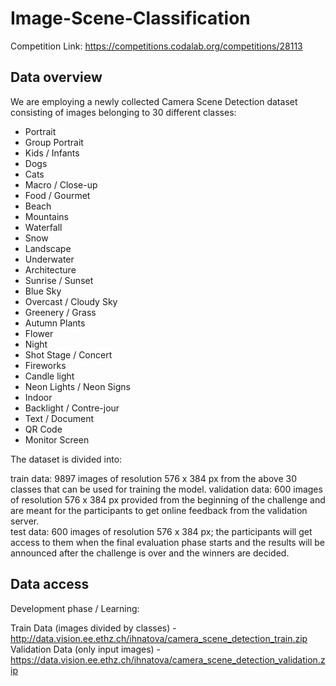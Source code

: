 # Image-Scene-Classification

Competition Link: https://competitions.codalab.org/competitions/28113

## Data overview
We are employing a newly collected Camera Scene Detection dataset consisting of images belonging to 30 different classes:

* Portrait 
* Group Portrait 
* Kids / Infants 
* Dogs 
* Cats 
* Macro / Close-up 
* Food / Gourmet 
* Beach 
* Mountains 
* Waterfall 
* Snow 
* Landscape 
* Underwater 
* Architecture 
* Sunrise / Sunset 
* Blue Sky
* Overcast / Cloudy Sky 
* Greenery / Grass 
* Autumn Plants 
* Flower 
* Night 
* Shot Stage / Concert 
* Fireworks 
* Candle light 
* Neon Lights / Neon Signs 
* Indoor 
* Backlight / Contre-jour 
* Text / Document 
* QR Code 
* Monitor Screen

The dataset is divided into:

train data: 9897 images of resolution 576 x 384 px from the above 30 classes that can be used for training the model.
validation data: 600 images of resolution 576 x 384 px provided from the beginning of the challenge and are meant for the participants to get online feedback from the validation server.<br>
test data: 600 images of resolution 576 x 384 px; the participants will get access to them when the final evaluation phase starts and the results will be announced after the challenge is over and the winners are decided.

## Data access
Development phase / Learning:

Train Data (images divided by classes) - http://data.vision.ee.ethz.ch/ihnatova/camera_scene_detection_train.zip <br>
Validation Data (only input images) - https://data.vision.ee.ethz.ch/ihnatova/camera_scene_detection_validation.zip
